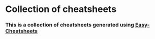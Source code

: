 # Collection of cheatsheets

### This is a collection of cheatsheets generated using [Easy-Cheatsheets](https://github.com/rtuszik/easy-cheatsheets)
